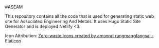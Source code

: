 #ASEAM 

This repository contains all the code that is used for generating static web site for Associated Engineering And Metals. It uses Hugo Static Site Generator and is deployed Netlify <3.

Icon Attribution: <a href="https://www.flaticon.com/free-icons/zero-waste" title="zero-waste icons">Zero-waste icons created by amonrat rungreangfangsai - Flaticon</a>